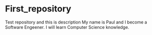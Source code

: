 # First_repository
Test repository and this is description
My name is Paul and I become a Software Engeener. I will learn Computer Science knowledge.
